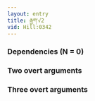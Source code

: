 ```yaml
---
layout: entry
title: རྒྱག་√2
vid: Hill:0342
---
```

### Dependencies (N = 0)


### Two overt arguments


### Three overt arguments
